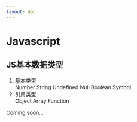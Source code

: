 ```yaml
---
layout: doc
---
```


# Javascript

## JS基本数据类型

1. 基本类型  
   Number String Undefined Null Boolean Symbol
2. 引用类型  
   Object Array Function

Coming soon...